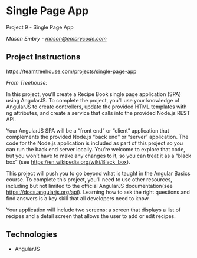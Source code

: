 # Single Page App

Project 9 - Single Page App

*Mason Embry - mason@embrycode.com*

## Project Instructions

https://teamtreehouse.com/projects/single-page-app

*From Treehouse:* 

In this project, you’ll create a Recipe Book single page application (SPA) using AngularJS. To complete the project, you’ll use your knowledge of AngularJS to create controllers, update the provided HTML templates with ng attributes, and create a service that calls into the provided Node.js REST API.

Your AngularJS SPA will be a “front end” or “client” application that complements the provided Node.js “back end” or “server” application. The code for the Node.js application is included as part of this project so you can run the back end server locally. You’re welcome to explore that code, but you won’t have to make any changes to it, so you can treat it as a “black box” (see https://en.wikipedia.org/wiki/Black_box).

This project will push you to go beyond what is taught in the Angular Basics course. To complete this project, you'll need to use other resources, including but not limited to the official AngularJS documentation(see https://docs.angularjs.org/api). Learning how to ask the right questions and find answers is a key skill that all developers need to know.

Your application will include two screens: a screen that displays a list of recipes and a detail screen that allows the user to add or edit recipes.

## Technologies

* AngularJS
